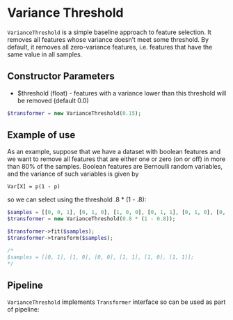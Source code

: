 # Variance Threshold

`VarianceThreshold` is a simple baseline approach to feature selection. 
It removes all features whose variance doesn’t meet some threshold. 
By default, it removes all zero-variance features, i.e. features that have the same value in all samples.

## Constructor Parameters

* $threshold (float) - features with a variance lower than this threshold will be removed (default 0.0)

```php
$transformer = new VarianceThreshold(0.15);
```

## Example of use

As an example, suppose that we have a dataset with boolean features and 
we want to remove all features that are either one or zero (on or off)
in more than 80% of the samples. 
Boolean features are Bernoulli random variables, and the variance of such 
variables is given by
```
Var[X] = p(1 - p)
```
so we can select using the threshold .8 * (1 - .8):

```php
$samples = [[0, 0, 1], [0, 1, 0], [1, 0, 0], [0, 1, 1], [0, 1, 0], [0, 1, 1]];
$transformer = new VarianceThreshold(0.8 * (1 - 0.8));

$transformer->fit($samples);
$transformer->transform($samples);

/*
$samples = [[0, 1], [1, 0], [0, 0], [1, 1], [1, 0], [1, 1]];
*/
```

## Pipeline

`VarianceThreshold` implements `Transformer` interface so can be used as part of pipeline:

```php

```
